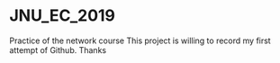# JNU_EC_2019
Practice of the network course
This project is willing to record my first attempt of Github.
Thanks
